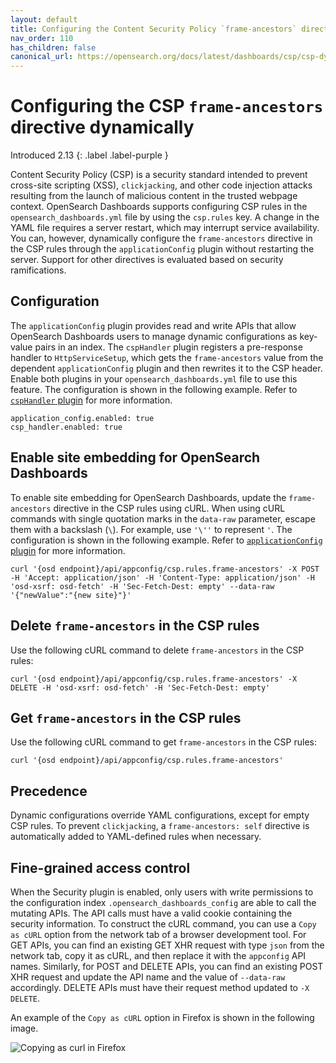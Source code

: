 ```yaml
---
layout: default
title: Configuring the Content Security Policy `frame-ancestors` directive dynamically
nav_order: 110
has_children: false
canonical_url: https://opensearch.org/docs/latest/dashboards/csp/csp-dynamic-configuration/
---
```


# Configuring the CSP `frame-ancestors` directive dynamically
Introduced 2.13
{: .label .label-purple }

Content Security Policy (CSP) is a security standard intended to prevent cross-site scripting (XSS), `clickjacking`, and other code injection attacks resulting from the launch of malicious content in the trusted webpage context. OpenSearch Dashboards supports configuring CSP rules in the `opensearch_dashboards.yml` file by using the `csp.rules` key. A change in the YAML file requires a server restart, which may interrupt service availability. You can, however, dynamically configure the `frame-ancestors` directive in the CSP rules through the `applicationConfig` plugin without restarting the server. Support for other directives is evaluated based on security ramifications.

## Configuration

The `applicationConfig` plugin provides read and write APIs that allow OpenSearch Dashboards users to manage dynamic configurations as key-value pairs in an index. The `cspHandler` plugin registers a pre-response handler to `HttpServiceSetup`, which gets the `frame-ancestors` value from the dependent `applicationConfig` plugin and then rewrites it to the CSP header. Enable both plugins in your `opensearch_dashboards.yml` file to use this feature. The configuration is shown in the following example. Refer to [`cspHandler` plugin](https://github.com/opensearch-project/OpenSearch-Dashboards/blob/main/src/plugins/csp_handler/README.md) for more information.

```
application_config.enabled: true
csp_handler.enabled: true
```

## Enable site embedding for OpenSearch Dashboards

To enable site embedding for OpenSearch Dashboards, update the `frame-ancestors` directive in the CSP rules using cURL. When using cURL commands with single quotation marks in the `data-raw` parameter, escape them with a backslash (`\`). For example, use `'\''` to represent `'`. The configuration is shown in the following example. Refer to [`applicationConfig` plugin](https://github.com/opensearch-project/OpenSearch-Dashboards/blob/main/src/plugins/application_config/README.md) for more information.

```
curl '{osd endpoint}/api/appconfig/csp.rules.frame-ancestors' -X POST -H 'Accept: application/json' -H 'Content-Type: application/json' -H 'osd-xsrf: osd-fetch' -H 'Sec-Fetch-Dest: empty' --data-raw '{"newValue":"{new site}"}'
```

## Delete `frame-ancestors` in the CSP rules

Use the following cURL command to delete `frame-ancestors` in the CSP rules:

```
curl '{osd endpoint}/api/appconfig/csp.rules.frame-ancestors' -X DELETE -H 'osd-xsrf: osd-fetch' -H 'Sec-Fetch-Dest: empty'
```

## Get `frame-ancestors` in the CSP rules

Use the following cURL command to get `frame-ancestors` in the CSP rules:

```
curl '{osd endpoint}/api/appconfig/csp.rules.frame-ancestors'
```

## Precedence

Dynamic configurations override YAML configurations, except for empty CSP rules. To prevent `clickjacking`, a `frame-ancestors: self` directive is automatically added to YAML-defined rules when necessary.

## Fine-grained access control

When the Security plugin is enabled, only users with write permissions to the configuration index `.opensearch_dashboards_config` are able to call the mutating APIs. The API calls must have a valid cookie containing the security information. To construct the cURL command, you can use a `Copy as cURL` option from the network tab of a browser development tool. For GET APIs, you can find an existing GET XHR request with type `json` from the network tab, copy it as cURL, and then replace it with the `appconfig` API names. Similarly, for POST and DELETE APIs, you can find an existing POST XHR request and update the API name and the value of `--data-raw` accordingly. DELETE APIs must have their request method updated to `-X DELETE`.

An example of the `Copy as cURL` option in Firefox is shown in the following image.

![Copying as curl in Firefox]({{site.url}}{{site.baseurl}}/images/dashboards/copy-as-curl.png)
